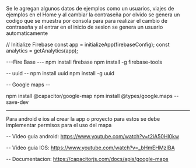 Se le agregan algunos datos de ejemplos como un usuarios, viajes de ejemplos en el Home y al cambiar la contraseña por olvido se genera un codigo que se muestra por consola para para realizar el cambio de contraseña y al entrar en el inicio de sesion se genera un usuario automaticamente

// Initialize Firebase
const app = initializeApp(firebaseConfig);
const analytics = getAnalytics(app);


---Fire Base ---
npm install firebase
npm install -g firebase-tools

-- uuid --
npm install uuid
npm install -g uuid

-- Google maps -- 

npm install @capacitor/google-map
npm install @types/google.maps --save-dev

**********************************************************************************************************************************************************************************************************

Para android e ios al crear la app o proyecto para estos se debe implementar permisos para el uso del mapa

-- Video guia android: https://www.youtube.com/watch?v=t2iA50Hl0kw

-- Video guia IOS: https://www.youtube.com/watch?v=_bHmEHMzIBA

-- Documentacion: https://capacitorjs.com/docs/apis/google-maps 